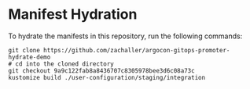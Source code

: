 # Manifest Hydration

To hydrate the manifests in this repository, run the following commands:

```shell
git clone https://github.com/zachaller/argocon-gitops-promoter-hydrate-demo
# cd into the cloned directory
git checkout 9a9c122fab8a8436707c8305978bee3d6c08a73c
kustomize build ./user-configuration/staging/integration
```
